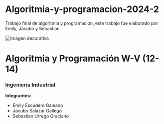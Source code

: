 # Algoritmia-y-programacion-2024-2
Trabajo final de algoritmia y programación, este trabajo fue elaborado por Emily, Jacobo y Sebastian 

![Imagen decorativa](![image](https://github.com/user-attachments/assets/417ae0d4-436d-42c4-805c-b54d17451e76))


# Algoritmia y Programación W-V (12-14)  
### Ingeniería Industrial  

**Integrantes:**  
- Emily Escudero Galeano  
- Jacobo Salazar Gallego  
- Sebastian Urrego Graciano  
